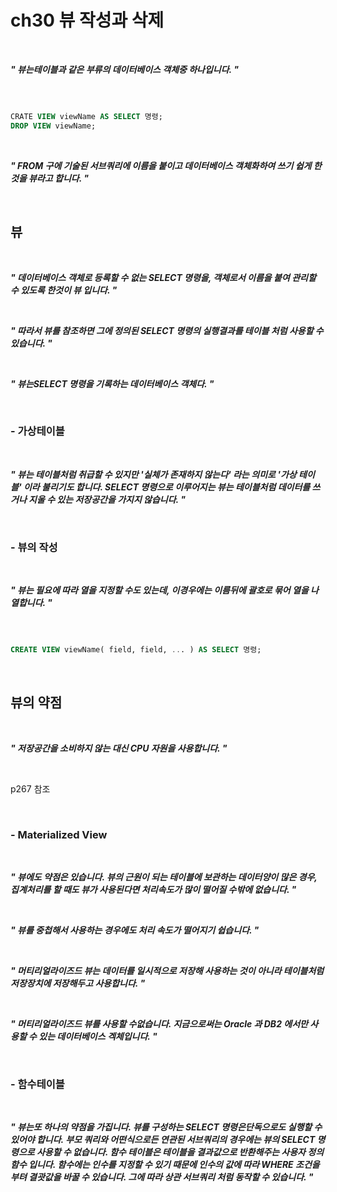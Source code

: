 # ch30 뷰 작성과 삭제

<br />

>
***" 뷰는테이블과 같은 부류의 데이터베이스 객체중 하나입니다.  "***
>

<br />

```sql

CRATE VIEW viewName AS SELECT 명령;
DROP VIEW viewName;

```

<br />

>
***" FROM 구에 기술된 서브쿼리에 이름을 붙이고 데이터베이스 객체화하여 쓰기 쉽게 한것을 뷰라고 합니다.  "***
>

<br />

## 뷰

<br />

>
***" 데이터베이스 객체로 등록할 수 없는 SELECT 명령을, 객체로서 이름을 붙여 관리할 수 있도록 한것이 뷰 입니다.  "***
>

<br />

>
***" 따라서 뷰를 참조하면 그에 정의된 SELECT 명령의 실행결과를 테이블 처럼 사용할 수 있습니다. "***
>

<br />

>
***" 뷰는SELECT 명령을 기록하는 데이터베이스 객체다.  "***
>

<br />

### - 가상테이블

<br />

>
***" 뷰는 테이블처럼 취급할 수 있지만 '실체가 존재하지 않는다' 라는 의미로 '가상 테이블' 이라 불리기도 합니다. SELECT 명령으로 이루어지는 뷰는 테이블처럼 데이터를 쓰거나 지울 수 있는 저장공간을 가지지 않습니다. "***
>

<br />

### - 뷰의 작성

<br />

>
***" 뷰는 필요에 따라 열을 지정할 수도 있는데, 이경우에는 이름뒤에 괄호로 묶어 열을 나열합니다.  "***
>

<br />

```sql

CREATE VIEW viewName( field, field, ... ) AS SELECT 명령;

```

<br />

## 뷰의 약점

<br />

>
***" 저장공간을 소비하지 않는 대신 CPU 자원을 사용합니다. "***
>

<br />

p267 참조

<br />

### - Materialized View

<br />

>
***" 뷰에도 약점은 있습니다. 뷰의 근원이 되는 테이블에 보관하는 데이터양이 많은 경우, 집계처리를 할 때도 뷰가 사용된다면 처리속도가 많이 떨어질 수밖에 없습니다.  "***
>

<br />

>
***" 뷰를 중첩해서 사용하는 경우에도 처리 속도가 떨어지기 쉽습니다.  "***
>

<br />

>
***" 머티리얼라이즈드 뷰는 데이터를 일시적으로 저장해 사용하는 것이 아니라 테이블처럼 저장장치에 저장해두고 사용합니다. "***
>

<br />

>
***" 머티리얼라이즈드 뷰를 사용할 수없습니다. 지금으로써는 Oracle 과 DB2 에서만 사용할 수 있는 데이터베이스 겍체입니다.  "***
>

<br />

### - 함수테이블


<br />

>
***" 뷰는또 하나의 약점을 가집니다. 뷰를 구성하는 SELECT 명령은단독으로도 실행할 수 있어야 합니다. 부모 쿼리와 어떤식으로든 연관된 서브쿼리의 경우에는 뷰의 SELECT 명령으로 사용할 수 없습니다. 함수 테이블은 테이블을 결과값으로 반환해주는 사용자 정의 함수 입니다. 함수에는 인수를 지정할 수 있기 때문에 인수의 값에 따라 WHERE 조건을부텨 결괏값을 바꿀 수 있습니다. 그에 따라 상관 서브쿼리 처럼 동작할 수 있습니다.  "***
>

<br />

